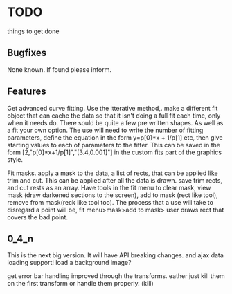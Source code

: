 TODO
====

things to get done

Bugfixes
--------

None known. If found please inform.

Features
--------

Get advanced curve fitting. Use the itterative method,. make a different fit object that can cache the data so that it isn't doing a full fit each time, only when it needs do. There sould be quite a few pre written shapes. As well as a fit your own option.
The use will need to write the number of fitting parameters, define the equation in the form y=p[0]*x + 1/p[1] etc, then give starting values to each of parameters to the fitter. This can be saved in the form [2,"p[0]*x+1/p[1]","[3.4,0.001]"]
in the custom fits part of the graphics style.

Fit masks. apply a mask to the data, a list of rects, that can be applied like trim and cut. This can be applied after all the data is drawn.
save trim rects, and cut rests as an array.
Have tools in the fit menu to clear mask, view mask (draw darkened sections to the screen), add to mask (rect like tool), remove from mask(reck like tool too).
The process that a use will take to disregard a point will be, fit menu>mask>add to mask> user draws rect that covers the bad point.

0_4_n 
-----

This is the next big version. It will have API breaking changes.
and ajax data loading support!
load a background image?

get error bar handling improved through the transforms.
eather just kill them on the first transform or handle them properly. (kill)
